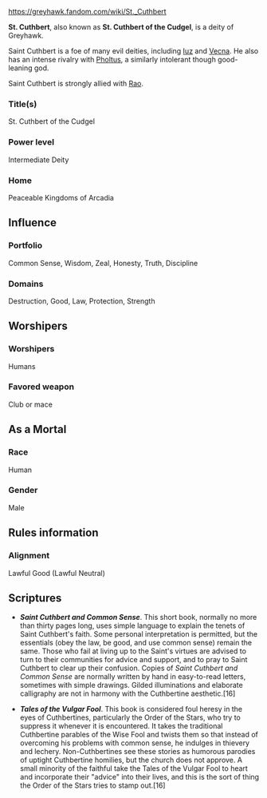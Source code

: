 https://greyhawk.fandom.com/wiki/St._Cuthbert


**St. Cuthbert**, also known as **St. Cuthbert of the Cudgel**, is a deity of Greyhawk.

Saint Cuthbert is a foe of many evil deities, including [Iuz](https://greyhawk.fandom.com/wiki/Iuz "Iuz") and [Vecna](https://greyhawk.fandom.com/wiki/Vecna "Vecna"). He also has an intense rivalry with [Pholtus](https://greyhawk.fandom.com/wiki/Pholtus "Pholtus"), a similarly intolerant though good-leaning god.

Saint Cuthbert is strongly allied with [Rao](https://greyhawk.fandom.com/wiki/Rao "Rao").

### Title(s)
St. Cuthbert of the Cudgel
### Power level
Intermediate Deity
### Home
Peaceable Kingdoms of Arcadia
## Influence
### Portfolio
Common Sense, Wisdom, Zeal, Honesty, Truth, Discipline
### Domains
Destruction, Good, Law, Protection, Strength
## Worshipers
### Worshipers
Humans
### Favored weapon
Club or mace
## As a Mortal
### Race
Human
### Gender
Male
## Rules information
### Alignment
Lawful Good (Lawful Neutral)


## Scriptures

-   _**Saint Cuthbert and Common Sense**_. This short book, normally no more than thirty pages long, uses simple language to explain the tenets of Saint Cuthbert's faith. Some personal interpretation is permitted, but the essentials (obey the law, be good, and use common sense) remain the same. Those who fail at living up to the Saint's virtues are advised to turn to their communities for advice and support, and to pray to Saint Cuthbert to clear up their confusion. Copies of _Saint Cuthbert and Common Sense_ are normally written by hand in easy-to-read letters, sometimes with simple drawings. Gilded illuminations and elaborate calligraphy are not in harmony with the Cuthbertine aesthetic.[16]

-   _**Tales of the Vulgar Fool**_. This book is considered foul heresy in the eyes of Cuthbertines, particularly the Order of the Stars, who try to suppress it whenever it is encountered. It takes the traditional Cuthbertine parables of the Wise Fool and twists them so that instead of overcoming his problems with common sense, he indulges in thievery and lechery. Non-Cuthbertines see these stories as humorous parodies of uptight Cuthbertine homilies, but the church does not approve. A small minority of the faithful take the Tales of the Vulgar Fool to heart and incorporate their "advice" into their lives, and this is the sort of thing the Order of the Stars tries to stamp out.[16]